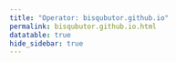 ```yaml
---
title: "Operator: bisqubutor.github.io"
permalink: bisqubutor.github.io.html
datatable: true
hide_sidebar: true
---
```


<div>                        <script type="text/javascript">window.PlotlyConfig = {MathJaxConfig: 'local'};</script>
        <script src="https://cdn.plot.ly/plotly-latest.min.js"></script>                <div id="663a6de3-2424-4767-b381-d524e06c50d4" class="plotly-graph-div" style="height:100%; width:100%;"></div>            <script type="text/javascript">                                    window.PLOTLYENV=window.PLOTLYENV || {};                                    if (document.getElementById("663a6de3-2424-4767-b381-d524e06c50d4")) {                    Plotly.newPlot(                        "663a6de3-2424-4767-b381-d524e06c50d4",                        [{"name": "exit probability (%)", "type": "scatter", "x": ["2021-08-08", "2021-08-09", "2021-08-10", "2021-08-11", "2021-08-12", "2021-08-13", "2021-08-14", "2021-08-15", "2021-08-16", "2021-08-17", "2021-08-18", "2021-08-19", "2021-08-20", "2021-08-21", "2021-08-22", "2021-08-24", "2021-08-25", "2021-08-26", "2021-08-27", "2021-08-28", "2021-08-29", "2021-08-30", "2021-08-31", "2021-09-01", "2021-09-02", "2021-09-03"], "xaxis": "x", "y": [0.0, null, 0.0, 0.0, 0.0, 0.0, 0.0, 0.0, 0.0, 0.0, 0.0, 0.0, 0.0, 0.0, 0.0, 0.0, 0.0, 0.0, 0.0, 0.0, 0.0, 0.0, 0.0, 0.0, 0.0, 0.0], "yaxis": "y"}, {"name": "guard probability (%)", "type": "scatter", "x": ["2021-08-08", "2021-08-09", "2021-08-10", "2021-08-11", "2021-08-12", "2021-08-13", "2021-08-14", "2021-08-15", "2021-08-16", "2021-08-17", "2021-08-18", "2021-08-19", "2021-08-20", "2021-08-21", "2021-08-22", "2021-08-24", "2021-08-25", "2021-08-26", "2021-08-27", "2021-08-28", "2021-08-29", "2021-08-30", "2021-08-31", "2021-09-01", "2021-09-02", "2021-09-03"], "xaxis": "x", "y": [0.0, null, 0.0, 0.0, 0.0, 0.0, 0.0, 0.0, 0.0, 0.0, 0.0, 0.0, 0.0, 0.0, 0.0, 0.0, 0.0, 0.0, 0.0, 0.0, 0.0, 0.0, 0.0, 0.0, 0.0, 0.0], "yaxis": "y"}, {"name": "advertised bandwidth", "type": "scatter", "x": ["2021-08-08", "2021-08-09", "2021-08-10", "2021-08-11", "2021-08-12", "2021-08-13", "2021-08-14", "2021-08-15", "2021-08-16", "2021-08-17", "2021-08-18", "2021-08-19", "2021-08-20", "2021-08-21", "2021-08-22", "2021-08-24", "2021-08-25", "2021-08-26", "2021-08-27", "2021-08-28", "2021-08-29", "2021-08-30", "2021-08-31", "2021-09-01", "2021-09-02", "2021-09-03"], "xaxis": "x", "y": [0.0, 0.28, 0.7, 0.02, 0.06, 0.18, 0.18, 0.2, 0.58, 0.7, 0.53, 0.26, 0.73, 0.69, 0.67, 1.15, 1.58, 1.49, 1.54, 1.61, 1.42, 1.72, 1.72, 1.64, 1.72, 2.15], "yaxis": "y2"}],                        {"hovermode": "x", "template": {"data": {"bar": [{"error_x": {"color": "#2a3f5f"}, "error_y": {"color": "#2a3f5f"}, "marker": {"line": {"color": "#E5ECF6", "width": 0.5}}, "type": "bar"}], "barpolar": [{"marker": {"line": {"color": "#E5ECF6", "width": 0.5}}, "type": "barpolar"}], "carpet": [{"aaxis": {"endlinecolor": "#2a3f5f", "gridcolor": "white", "linecolor": "white", "minorgridcolor": "white", "startlinecolor": "#2a3f5f"}, "baxis": {"endlinecolor": "#2a3f5f", "gridcolor": "white", "linecolor": "white", "minorgridcolor": "white", "startlinecolor": "#2a3f5f"}, "type": "carpet"}], "choropleth": [{"colorbar": {"outlinewidth": 0, "ticks": ""}, "type": "choropleth"}], "contour": [{"colorbar": {"outlinewidth": 0, "ticks": ""}, "colorscale": [[0.0, "#0d0887"], [0.1111111111111111, "#46039f"], [0.2222222222222222, "#7201a8"], [0.3333333333333333, "#9c179e"], [0.4444444444444444, "#bd3786"], [0.5555555555555556, "#d8576b"], [0.6666666666666666, "#ed7953"], [0.7777777777777778, "#fb9f3a"], [0.8888888888888888, "#fdca26"], [1.0, "#f0f921"]], "type": "contour"}], "contourcarpet": [{"colorbar": {"outlinewidth": 0, "ticks": ""}, "type": "contourcarpet"}], "heatmap": [{"colorbar": {"outlinewidth": 0, "ticks": ""}, "colorscale": [[0.0, "#0d0887"], [0.1111111111111111, "#46039f"], [0.2222222222222222, "#7201a8"], [0.3333333333333333, "#9c179e"], [0.4444444444444444, "#bd3786"], [0.5555555555555556, "#d8576b"], [0.6666666666666666, "#ed7953"], [0.7777777777777778, "#fb9f3a"], [0.8888888888888888, "#fdca26"], [1.0, "#f0f921"]], "type": "heatmap"}], "heatmapgl": [{"colorbar": {"outlinewidth": 0, "ticks": ""}, "colorscale": [[0.0, "#0d0887"], [0.1111111111111111, "#46039f"], [0.2222222222222222, "#7201a8"], [0.3333333333333333, "#9c179e"], [0.4444444444444444, "#bd3786"], [0.5555555555555556, "#d8576b"], [0.6666666666666666, "#ed7953"], [0.7777777777777778, "#fb9f3a"], [0.8888888888888888, "#fdca26"], [1.0, "#f0f921"]], "type": "heatmapgl"}], "histogram": [{"marker": {"colorbar": {"outlinewidth": 0, "ticks": ""}}, "type": "histogram"}], "histogram2d": [{"colorbar": {"outlinewidth": 0, "ticks": ""}, "colorscale": [[0.0, "#0d0887"], [0.1111111111111111, "#46039f"], [0.2222222222222222, "#7201a8"], [0.3333333333333333, "#9c179e"], [0.4444444444444444, "#bd3786"], [0.5555555555555556, "#d8576b"], [0.6666666666666666, "#ed7953"], [0.7777777777777778, "#fb9f3a"], [0.8888888888888888, "#fdca26"], [1.0, "#f0f921"]], "type": "histogram2d"}], "histogram2dcontour": [{"colorbar": {"outlinewidth": 0, "ticks": ""}, "colorscale": [[0.0, "#0d0887"], [0.1111111111111111, "#46039f"], [0.2222222222222222, "#7201a8"], [0.3333333333333333, "#9c179e"], [0.4444444444444444, "#bd3786"], [0.5555555555555556, "#d8576b"], [0.6666666666666666, "#ed7953"], [0.7777777777777778, "#fb9f3a"], [0.8888888888888888, "#fdca26"], [1.0, "#f0f921"]], "type": "histogram2dcontour"}], "mesh3d": [{"colorbar": {"outlinewidth": 0, "ticks": ""}, "type": "mesh3d"}], "parcoords": [{"line": {"colorbar": {"outlinewidth": 0, "ticks": ""}}, "type": "parcoords"}], "pie": [{"automargin": true, "type": "pie"}], "scatter": [{"marker": {"colorbar": {"outlinewidth": 0, "ticks": ""}}, "type": "scatter"}], "scatter3d": [{"line": {"colorbar": {"outlinewidth": 0, "ticks": ""}}, "marker": {"colorbar": {"outlinewidth": 0, "ticks": ""}}, "type": "scatter3d"}], "scattercarpet": [{"marker": {"colorbar": {"outlinewidth": 0, "ticks": ""}}, "type": "scattercarpet"}], "scattergeo": [{"marker": {"colorbar": {"outlinewidth": 0, "ticks": ""}}, "type": "scattergeo"}], "scattergl": [{"marker": {"colorbar": {"outlinewidth": 0, "ticks": ""}}, "type": "scattergl"}], "scattermapbox": [{"marker": {"colorbar": {"outlinewidth": 0, "ticks": ""}}, "type": "scattermapbox"}], "scatterpolar": [{"marker": {"colorbar": {"outlinewidth": 0, "ticks": ""}}, "type": "scatterpolar"}], "scatterpolargl": [{"marker": {"colorbar": {"outlinewidth": 0, "ticks": ""}}, "type": "scatterpolargl"}], "scatterternary": [{"marker": {"colorbar": {"outlinewidth": 0, "ticks": ""}}, "type": "scatterternary"}], "surface": [{"colorbar": {"outlinewidth": 0, "ticks": ""}, "colorscale": [[0.0, "#0d0887"], [0.1111111111111111, "#46039f"], [0.2222222222222222, "#7201a8"], [0.3333333333333333, "#9c179e"], [0.4444444444444444, "#bd3786"], [0.5555555555555556, "#d8576b"], [0.6666666666666666, "#ed7953"], [0.7777777777777778, "#fb9f3a"], [0.8888888888888888, "#fdca26"], [1.0, "#f0f921"]], "type": "surface"}], "table": [{"cells": {"fill": {"color": "#EBF0F8"}, "line": {"color": "white"}}, "header": {"fill": {"color": "#C8D4E3"}, "line": {"color": "white"}}, "type": "table"}]}, "layout": {"annotationdefaults": {"arrowcolor": "#2a3f5f", "arrowhead": 0, "arrowwidth": 1}, "autotypenumbers": "strict", "coloraxis": {"colorbar": {"outlinewidth": 0, "ticks": ""}}, "colorscale": {"diverging": [[0, "#8e0152"], [0.1, "#c51b7d"], [0.2, "#de77ae"], [0.3, "#f1b6da"], [0.4, "#fde0ef"], [0.5, "#f7f7f7"], [0.6, "#e6f5d0"], [0.7, "#b8e186"], [0.8, "#7fbc41"], [0.9, "#4d9221"], [1, "#276419"]], "sequential": [[0.0, "#0d0887"], [0.1111111111111111, "#46039f"], [0.2222222222222222, "#7201a8"], [0.3333333333333333, "#9c179e"], [0.4444444444444444, "#bd3786"], [0.5555555555555556, "#d8576b"], [0.6666666666666666, "#ed7953"], [0.7777777777777778, "#fb9f3a"], [0.8888888888888888, "#fdca26"], [1.0, "#f0f921"]], "sequentialminus": [[0.0, "#0d0887"], [0.1111111111111111, "#46039f"], [0.2222222222222222, "#7201a8"], [0.3333333333333333, "#9c179e"], [0.4444444444444444, "#bd3786"], [0.5555555555555556, "#d8576b"], [0.6666666666666666, "#ed7953"], [0.7777777777777778, "#fb9f3a"], [0.8888888888888888, "#fdca26"], [1.0, "#f0f921"]]}, "colorway": ["#636efa", "#EF553B", "#00cc96", "#ab63fa", "#FFA15A", "#19d3f3", "#FF6692", "#B6E880", "#FF97FF", "#FECB52"], "font": {"color": "#2a3f5f"}, "geo": {"bgcolor": "white", "lakecolor": "white", "landcolor": "#E5ECF6", "showlakes": true, "showland": true, "subunitcolor": "white"}, "hoverlabel": {"align": "left"}, "hovermode": "closest", "mapbox": {"style": "light"}, "paper_bgcolor": "white", "plot_bgcolor": "#E5ECF6", "polar": {"angularaxis": {"gridcolor": "white", "linecolor": "white", "ticks": ""}, "bgcolor": "#E5ECF6", "radialaxis": {"gridcolor": "white", "linecolor": "white", "ticks": ""}}, "scene": {"xaxis": {"backgroundcolor": "#E5ECF6", "gridcolor": "white", "gridwidth": 2, "linecolor": "white", "showbackground": true, "ticks": "", "zerolinecolor": "white"}, "yaxis": {"backgroundcolor": "#E5ECF6", "gridcolor": "white", "gridwidth": 2, "linecolor": "white", "showbackground": true, "ticks": "", "zerolinecolor": "white"}, "zaxis": {"backgroundcolor": "#E5ECF6", "gridcolor": "white", "gridwidth": 2, "linecolor": "white", "showbackground": true, "ticks": "", "zerolinecolor": "white"}}, "shapedefaults": {"line": {"color": "#2a3f5f"}}, "ternary": {"aaxis": {"gridcolor": "white", "linecolor": "white", "ticks": ""}, "baxis": {"gridcolor": "white", "linecolor": "white", "ticks": ""}, "bgcolor": "#E5ECF6", "caxis": {"gridcolor": "white", "linecolor": "white", "ticks": ""}}, "title": {"x": 0.05}, "xaxis": {"automargin": true, "gridcolor": "white", "linecolor": "white", "ticks": "", "title": {"standoff": 15}, "zerolinecolor": "white", "zerolinewidth": 2}, "yaxis": {"automargin": true, "gridcolor": "white", "linecolor": "white", "ticks": "", "title": {"standoff": 15}, "zerolinecolor": "white", "zerolinewidth": 2}}}, "xaxis": {"anchor": "y", "domain": [0.0, 0.94], "rangeselector": {"buttons": [{"count": 7, "label": "week", "step": "day", "stepmode": "backward"}, {"count": 1, "label": "month", "step": "month", "stepmode": "backward"}, {"count": 6, "label": "6 months", "step": "month", "stepmode": "backward"}, {"count": 1, "label": "year", "step": "year", "stepmode": "backward"}, {"step": "all"}]}}, "yaxis": {"anchor": "x", "domain": [0.0, 1.0], "rangemode": "nonnegative", "ticksuffix": "%", "title": {"text": "exit / guard probability"}}, "yaxis2": {"anchor": "x", "overlaying": "y", "rangemode": "nonnegative", "side": "right", "ticksuffix": " Gbit/s", "title": {"text": "advertised bandwidth"}}},                        {"responsive": true}                    )                };                            </script>        </div>

Only verified relays are included in the graph and table. A verified relay claims to be part of a domain
and can be verified to be part of it via the
["well-known" URL or DNS records](https://nusenu.github.io/ContactInfo-Information-Sharing-Specification/#proof).

<div class="datatable-begin"></div>

| Nickname                                                                          |   Mbit/s | Exit   | IPv4                                                   | IPv6                                                                                               | First Seen   | Tor Version   | AS Name   |
|:----------------------------------------------------------------------------------|---------:|:-------|:-------------------------------------------------------|:---------------------------------------------------------------------------------------------------|:-------------|:--------------|:----------|
| [bisqubutor](https://yui.cat/relay/00DAA8439FC3677FE505E60BB83AC2D71410E6DA.html) |       15 | N      | [107.189.13.137](https://stat.ripe.net/107.189.13.137) | [2605:6400:30:ee52:abad:babe:ca11:911](https://stat.ripe.net/2605:6400:30:ee52:abad:babe:ca11:911) | 2021-08-23   | 0.4.6.7       | None      |
| [bisqubutor](https://yui.cat/relay/01492969B7E4883680B492CCE11B58D52B368C2D.html) |       19 | N      | [107.189.14.191](https://stat.ripe.net/107.189.14.191) | [2605:6400:30:ee60:abad:babe:ca11:911](https://stat.ripe.net/2605:6400:30:ee60:abad:babe:ca11:911) | 2021-08-23   | 0.4.6.7       | None      |
| [bisqubutor](https://yui.cat/relay/01624A91757DD641C2981CE7DAACCD506E795CA8.html) |        6 | N      | [107.189.14.43](https://stat.ripe.net/107.189.14.43)   | [2605:6400:30:ee83::](https://stat.ripe.net/2605:6400:30:ee83::)                                   | 2021-08-22   | 0.4.6.7       | None      |
| [bisqubutor](https://yui.cat/relay/02B5CCB59FE984786AB7ACDFC4DED70879770747.html) |       23 | N      | [107.189.13.147](https://stat.ripe.net/107.189.13.147) | [2605:6400:30:ee5b:abad:babe:ca11:911](https://stat.ripe.net/2605:6400:30:ee5b:abad:babe:ca11:911) | 2021-08-23   | 0.4.6.7       | None      |
| [bisqubutor](https://yui.cat/relay/0BF5A9AA346E7E4EAC8226E180CF2F557BE14A25.html) |        7 | N      | [107.189.12.208](https://stat.ripe.net/107.189.12.208) | [2605:6400:30:ee6d::](https://stat.ripe.net/2605:6400:30:ee6d::)                                   | 2021-08-22   | 0.4.6.7       | None      |
| [bisqubutor](https://yui.cat/relay/0F27EF4462E12703B5CB25F54AB559F4668BA550.html) |        7 | N      | [104.244.72.218](https://stat.ripe.net/104.244.72.218) | [2605:6400:30:ee7a::](https://stat.ripe.net/2605:6400:30:ee7a::)                                   | 2021-08-22   | 0.4.6.7       | None      |
| [bisqubutor](https://yui.cat/relay/162758B7BB18B4E31A0F58C632055E0FBE513113.html) |       35 | N      | [107.189.14.180](https://stat.ripe.net/107.189.14.180) | [2605:6400:30:ef74:abad:babe:ca11:911](https://stat.ripe.net/2605:6400:30:ef74:abad:babe:ca11:911) | 2021-08-23   | 0.4.6.7       | None      |
| [bisqubutor](https://yui.cat/relay/17D2620406FE715057B2E3A6FC18227281967E83.html) |       31 | N      | [107.189.28.87](https://stat.ripe.net/107.189.28.87)   | [2605:6400:30:ee59:abad:babe:ca11:911](https://stat.ripe.net/2605:6400:30:ee59:abad:babe:ca11:911) | 2021-08-23   | 0.4.6.7       | None      |
| [bisqubutor](https://yui.cat/relay/1FD1A6D708A7E615F0E8B8584CA8FC7B4C6F2D47.html) |       19 | N      | [107.189.14.247](https://stat.ripe.net/107.189.14.247) | [2605:6400:30:ee84::](https://stat.ripe.net/2605:6400:30:ee84::)                                   | 2021-08-22   | 0.4.6.7       | None      |
| [bisqubutor](https://yui.cat/relay/206DCC992F3108B80E7C090A93CDA94B5D454FCC.html) |       15 | N      | [107.189.14.232](https://stat.ripe.net/107.189.14.232) | [2605:6400:30:ee5a:abad:babe:ca11:911](https://stat.ripe.net/2605:6400:30:ee5a:abad:babe:ca11:911) | 2021-08-23   | 0.4.6.7       | None      |
| [bisqubutor](https://yui.cat/relay/24372C3B67551ABDB0501CF2F7BE45789301486D.html) |       33 | N      | [107.189.14.212](https://stat.ripe.net/107.189.14.212) | [2605:6400:30:ee51:abad:babe:ca11:911](https://stat.ripe.net/2605:6400:30:ee51:abad:babe:ca11:911) | 2021-08-23   | 0.4.6.7       | None      |
| [bisqubutor](https://yui.cat/relay/2499F2D4E947F341D897F7FEC8FA69CB44C97AD3.html) |       20 | N      | [104.244.75.53](https://stat.ripe.net/104.244.75.53)   | [2605:6400:30:ee5e:abad:babe:ca11:911](https://stat.ripe.net/2605:6400:30:ee5e:abad:babe:ca11:911) | 2021-08-23   | 0.4.6.7       | None      |
| [bisqubutor](https://yui.cat/relay/293FC35431537DDF6FD293E408B2387878BC8803.html) |        8 | N      | [107.189.14.43](https://stat.ripe.net/107.189.14.43)   | [2605:6400:30:ee83::](https://stat.ripe.net/2605:6400:30:ee83::)                                   | 2021-08-22   | 0.4.6.7       | None      |
| [bisqubutor](https://yui.cat/relay/396113606A9345FD5089F5AD36E276E396C5526B.html) |       11 | N      | [107.189.13.39](https://stat.ripe.net/107.189.13.39)   | [2605:6400:30:ee5d:abad:babe:ca11:911](https://stat.ripe.net/2605:6400:30:ee5d:abad:babe:ca11:911) | 2021-08-23   | 0.4.6.7       | None      |
| [bisqubutor](https://yui.cat/relay/3DE6EB9D9996DC92DA292547A771FD87C4E6B0B4.html) |       14 | N      | [107.189.14.212](https://stat.ripe.net/107.189.14.212) | [2605:6400:30:ee51:abad:babe:ca11:911](https://stat.ripe.net/2605:6400:30:ee51:abad:babe:ca11:911) | 2021-08-23   | 0.4.6.7       | None      |
| [bisqubutor](https://yui.cat/relay/4002380780C83A772D2EFE87E5DB2C7B463D1919.html) |       17 | N      | [107.189.12.20](https://stat.ripe.net/107.189.12.20)   | [2605:6400:30:ee80::](https://stat.ripe.net/2605:6400:30:ee80::)                                   | 2021-08-22   | 0.4.6.7       | None      |
| [bisqubutor](https://yui.cat/relay/42FC6FFCE5E913FDC00A5905DB9475BC0F2811D1.html) |       10 | N      | [107.189.13.47](https://stat.ripe.net/107.189.13.47)   | [2605:6400:30:ee82::](https://stat.ripe.net/2605:6400:30:ee82::)                                   | 2021-08-22   | 0.4.6.7       | None      |
| [bisqubutor](https://yui.cat/relay/4602F360A022C97B1DCEFC2A8951733AD088BE26.html) |       18 | N      | [107.189.14.180](https://stat.ripe.net/107.189.14.180) | [2605:6400:30:ef74:abad:babe:ca11:911](https://stat.ripe.net/2605:6400:30:ef74:abad:babe:ca11:911) | 2021-08-23   | 0.4.6.7       | None      |
| [bisqubutor](https://yui.cat/relay/465836FA2D74731B9682CCAE7BEC5506288712AC.html) |        8 | N      | [107.189.12.20](https://stat.ripe.net/107.189.12.20)   | [2605:6400:30:ee80::](https://stat.ripe.net/2605:6400:30:ee80::)                                   | 2021-08-22   | 0.4.6.7       | None      |
| [bisqubutor](https://yui.cat/relay/46B72814FC21DE3E699096C3B6E7A279AF725434.html) |        7 | N      | [104.244.72.218](https://stat.ripe.net/104.244.72.218) | [2605:6400:30:ee7a::](https://stat.ripe.net/2605:6400:30:ee7a::)                                   | 2021-08-22   | 0.4.6.7       | None      |
| [bisqubutor](https://yui.cat/relay/47578A5152423A4E66F38493FE58837F3D0A691C.html) |        9 | N      | [104.244.79.116](https://stat.ripe.net/104.244.79.116) | [2605:6400:30:ee55:abad:babe:ca11:911](https://stat.ripe.net/2605:6400:30:ee55:abad:babe:ca11:911) | 2021-08-23   | 0.4.6.7       | None      |
| [bisqubutor](https://yui.cat/relay/4A20EA6797BB7E1DA02FFECB82D28A2EC3DD4115.html) |       13 | N      | [107.189.14.116](https://stat.ripe.net/107.189.14.116) | [2605:6400:30:ee53:abad:babe:ca11:911](https://stat.ripe.net/2605:6400:30:ee53:abad:babe:ca11:911) | 2021-08-23   | 0.4.6.7       | None      |
| [bisqubutor](https://yui.cat/relay/4BD3FBF068667B41D1A76C5BA689F46963B6D555.html) |        4 | N      | [209.141.51.111](https://stat.ripe.net/209.141.51.111) | [2605:6400:20:25c1::](https://stat.ripe.net/2605:6400:20:25c1::)                                   | 2021-08-22   | 0.4.6.7       | None      |
| [bisqubutor](https://yui.cat/relay/4C47F8450189F564785113109ABE9BD57118185A.html) |        8 | N      | [104.244.72.221](https://stat.ripe.net/104.244.72.221) | [2605:6400:30:ee7e::](https://stat.ripe.net/2605:6400:30:ee7e::)                                   | 2021-08-22   | 0.4.6.7       | None      |
| [bisqubutor](https://yui.cat/relay/5064A33EF7F6CDB4BD4EB32CF5F222B73639259C.html) |       18 | N      | [107.189.13.137](https://stat.ripe.net/107.189.13.137) | [2605:6400:30:ee52:abad:babe:ca11:911](https://stat.ripe.net/2605:6400:30:ee52:abad:babe:ca11:911) | 2021-08-23   | 0.4.6.7       | None      |
| [bisqubutor](https://yui.cat/relay/53C7C5305D6AC99C25477D6E1E17F4A15FE44A7A.html) |        3 | N      | [209.141.37.134](https://stat.ripe.net/209.141.37.134) | [2605:6400:20:f168::](https://stat.ripe.net/2605:6400:20:f168::)                                   | 2021-08-21   | 0.4.6.7       | None      |
| [bisqubutor](https://yui.cat/relay/55590D23896FA788884F313FDBDC2B5802EC0969.html) |        6 | N      | [107.189.14.117](https://stat.ripe.net/107.189.14.117) | [2605:6400:30:ee62:abad:babe:ca11:911](https://stat.ripe.net/2605:6400:30:ee62:abad:babe:ca11:911) | 2021-08-23   | 0.4.6.7       | None      |
| [bisqubutor](https://yui.cat/relay/55CBC2BEA02F2187BC036B3A703936A9232A6B24.html) |       19 | N      | [104.244.72.221](https://stat.ripe.net/104.244.72.221) | [2605:6400:30:ee7e::](https://stat.ripe.net/2605:6400:30:ee7e::)                                   | 2021-08-22   | 0.4.6.7       | None      |
| [bisqubutor](https://yui.cat/relay/5A783DAC3DD1666B6B9C5B35935B34847D6E9554.html) |        3 | N      | [107.189.14.239](https://stat.ripe.net/107.189.14.239) | [2605:6400:30:ee81::](https://stat.ripe.net/2605:6400:30:ee81::)                                   | 2021-08-22   | 0.4.6.7       | None      |
| [bisqubutor](https://yui.cat/relay/5E2D0C65E26B52DDC559A97E6907BFDF455E5021.html) |        4 | N      | [107.189.14.101](https://stat.ripe.net/107.189.14.101) | [2605:6400:30:ee58:abad:babe:ca11:911](https://stat.ripe.net/2605:6400:30:ee58:abad:babe:ca11:911) | 2021-08-23   | 0.4.6.7       | None      |
| [bisqubutor](https://yui.cat/relay/5E7BCE3F2FADA1881495D6234EB259D09A3BE7D8.html) |        9 | N      | [107.189.13.133](https://stat.ripe.net/107.189.13.133) | [2605:6400:30:ee5c:abad:babe:ca11:911](https://stat.ripe.net/2605:6400:30:ee5c:abad:babe:ca11:911) | 2021-08-23   | 0.4.6.7       | None      |
| [bisqubutor](https://yui.cat/relay/61D11322259A3A2857CAECF5C0E93C8495B25BD5.html) |        7 | N      | [107.189.14.239](https://stat.ripe.net/107.189.14.239) | [2605:6400:30:ee81::](https://stat.ripe.net/2605:6400:30:ee81::)                                   | 2021-08-22   | 0.4.6.7       | None      |
| [bisqubutor](https://yui.cat/relay/64BBAF4C83B342E94374A1F31B1689C64EC65BDC.html) |      184 | N      | [107.189.13.102](https://stat.ripe.net/107.189.13.102) | [2605:6400:30:ef00:feed:dead:beef:443](https://stat.ripe.net/2605:6400:30:ef00:feed:dead:beef:443) | 2021-08-20   | 0.4.6.7       | None      |
| [bisqubutor](https://yui.cat/relay/6546E56BEDC540282FD52735B11CB58C476852B8.html) |        3 | N      | [107.189.14.30](https://stat.ripe.net/107.189.14.30)   | [2605:6400:30:ee6c::](https://stat.ripe.net/2605:6400:30:ee6c::)                                   | 2021-08-22   | 0.4.6.7       | None      |
| [bisqubutor](https://yui.cat/relay/69637ACC094A79D871AAB7F51CCC41076F9BE89A.html) |        5 | N      | [107.189.14.30](https://stat.ripe.net/107.189.14.30)   | [2605:6400:30:ee6c::](https://stat.ripe.net/2605:6400:30:ee6c::)                                   | 2021-08-22   | 0.4.6.7       | None      |
| [bisqubutor](https://yui.cat/relay/696C70B202F8609C35BDDFB9E3D03AB73A51DFBE.html) |       19 | N      | [107.189.13.133](https://stat.ripe.net/107.189.13.133) | [2605:6400:30:ee5c:abad:babe:ca11:911](https://stat.ripe.net/2605:6400:30:ee5c:abad:babe:ca11:911) | 2021-08-23   | 0.4.6.7       | None      |
| [bisqubutor](https://yui.cat/relay/6D8FDB3F4E9314EB6A5BDC301665A201E3CCCF85.html) |       77 | N      | [198.98.62.35](https://stat.ripe.net/198.98.62.35)     | [2605:6400:10:fa8:9974:d3b:1832:8a1e](https://stat.ripe.net/2605:6400:10:fa8:9974:d3b:1832:8a1e)   | 2021-08-22   | 0.4.6.7       | None      |
| [bisqubutor](https://yui.cat/relay/6D98919223B91201789FAD039C3133D59F5813DC.html) |        3 | N      | [107.189.14.247](https://stat.ripe.net/107.189.14.247) | [2605:6400:30:ee84::](https://stat.ripe.net/2605:6400:30:ee84::)                                   | 2021-08-22   | 0.4.6.7       | None      |
| [bisqubutor](https://yui.cat/relay/6DF2F8ECD822810560F3541BE5FA45E61B9D463E.html) |        7 | N      | [107.189.12.101](https://stat.ripe.net/107.189.12.101) | [2605:6400:30:ee86::](https://stat.ripe.net/2605:6400:30:ee86::)                                   | 2021-08-22   | 0.4.6.7       | None      |
| [bisqubutor](https://yui.cat/relay/6EC2C5061C7E50CB33C8443E6D762F935800FC1F.html) |        7 | N      | [107.189.1.210](https://stat.ripe.net/107.189.1.210)   | [2605:6400:30:ee63:abad:babe:ca11:911](https://stat.ripe.net/2605:6400:30:ee63:abad:babe:ca11:911) | 2021-08-23   | 0.4.6.7       | None      |
| [bisqubutor](https://yui.cat/relay/703412F69F060DA60F201AE2CB2B56B4D4D39733.html) |        3 | N      | [107.189.14.109](https://stat.ripe.net/107.189.14.109) | [2605:6400:30:ee7d::](https://stat.ripe.net/2605:6400:30:ee7d::)                                   | 2021-08-22   | 0.4.6.7       | None      |
| [bisqubutor](https://yui.cat/relay/7458F2EA1BFBEC20A65C6649A514BAFCB06E098E.html) |       15 | N      | [107.189.12.70](https://stat.ripe.net/107.189.12.70)   | [2605:6400:30:ee6b::](https://stat.ripe.net/2605:6400:30:ee6b::)                                   | 2021-08-22   | 0.4.6.7       | None      |
| [bisqubutor](https://yui.cat/relay/7710C1CF7A4F8C8F4C963EB93601D813FAF45C03.html) |       21 | N      | [107.189.14.115](https://stat.ripe.net/107.189.14.115) | [2605:6400:30:ee54:abad:babe:ca11:911](https://stat.ripe.net/2605:6400:30:ee54:abad:babe:ca11:911) | 2021-08-23   | 0.4.6.7       | None      |
| [bisqubutor](https://yui.cat/relay/7BA225C188D468E9731FB99DDB939533134F4FE1.html) |       11 | N      | [107.189.14.174](https://stat.ripe.net/107.189.14.174) | [2605:6400:30:ee6e::](https://stat.ripe.net/2605:6400:30:ee6e::)                                   | 2021-08-22   | 0.4.6.7       | None      |
| [bisqubutor](https://yui.cat/relay/7CDCDE0C6815F9C81215DCB4D2F4370B33810E4A.html) |       13 | N      | [107.189.29.216](https://stat.ripe.net/107.189.29.216) | [2605:6400:30:ee56:abad:babe:ca11:911](https://stat.ripe.net/2605:6400:30:ee56:abad:babe:ca11:911) | 2021-08-23   | 0.4.6.7       | None      |
| [bisqubutor](https://yui.cat/relay/7D933AACB73ADD2BD656517327FDC7DB6FFE9742.html) |      179 | N      | [107.189.13.102](https://stat.ripe.net/107.189.13.102) | [2605:6400:30:ef00:feed:beef:f00d:80](https://stat.ripe.net/2605:6400:30:ef00:feed:beef:f00d:80)   | 2021-08-20   | 0.4.6.7       | None      |
| [bisqubutor](https://yui.cat/relay/7DB87735A80FF2C7B194FC086A6E559BF6924942.html) |       16 | N      | [107.189.14.62](https://stat.ripe.net/107.189.14.62)   | [2605:6400:30:ee77::](https://stat.ripe.net/2605:6400:30:ee77::)                                   | 2021-08-22   | 0.4.6.7       | None      |
| [bisqubutor](https://yui.cat/relay/81766407BEFE7EAA4CFFFE31FEFEC8F7D5F39C98.html) |       31 | N      | [107.189.1.187](https://stat.ripe.net/107.189.1.187)   | [2605:6400:30:ee64:abad:babe:ca11:911](https://stat.ripe.net/2605:6400:30:ee64:abad:babe:ca11:911) | 2021-08-23   | 0.4.6.7       | None      |
| [bisqubutor](https://yui.cat/relay/8269EE29D42DB69BCC29D26150B02177869FDBD1.html) |       13 | N      | [104.244.74.3](https://stat.ripe.net/104.244.74.3)     | [2605:6400:30:ee6a:abad:babe:ca11:911](https://stat.ripe.net/2605:6400:30:ee6a:abad:babe:ca11:911) | 2021-08-23   | 0.4.6.7       | None      |
| [bisqubutor](https://yui.cat/relay/880BA897F01DDEB07611FBD4D466B8C40A141683.html) |        6 | N      | [107.189.14.116](https://stat.ripe.net/107.189.14.116) | [2605:6400:30:ee53:abad:babe:ca11:911](https://stat.ripe.net/2605:6400:30:ee53:abad:babe:ca11:911) | 2021-08-23   | 0.4.6.7       | None      |
| [bisqubutor](https://yui.cat/relay/8A079D90375529B9A07EB7DF0CF5C64AD3E0E292.html) |       10 | N      | [107.189.12.71](https://stat.ripe.net/107.189.12.71)   | [2605:6400:30:ee8c:abad:babe:ca11:911](https://stat.ripe.net/2605:6400:30:ee8c:abad:babe:ca11:911) | 2021-08-23   | 0.4.6.7       | None      |
| [bisqubutor](https://yui.cat/relay/8DA2547A149F5809A12F708126E18ED2DBB0957B.html) |       15 | N      | [107.189.14.109](https://stat.ripe.net/107.189.14.109) | [2605:6400:30:ee7d::](https://stat.ripe.net/2605:6400:30:ee7d::)                                   | 2021-08-22   | 0.4.6.7       | None      |
| [bisqubutor](https://yui.cat/relay/8E38C8CDF4CDA95E7D629AE01B8B2817933EDD23.html) |      196 | N      | [107.189.13.149](https://stat.ripe.net/107.189.13.149) | [2605:6400:30:f045:b16:b00b:babe:80](https://stat.ripe.net/2605:6400:30:f045:b16:b00b:babe:80)     | 2021-08-11   | 0.4.6.7       | None      |
| [bisqubutor](https://yui.cat/relay/923658C927393677385972C104A8934C30780F3F.html) |        4 | N      | [107.189.13.47](https://stat.ripe.net/107.189.13.47)   | [2605:6400:30:ee82::](https://stat.ripe.net/2605:6400:30:ee82::)                                   | 2021-08-22   | 0.4.6.7       | None      |
| [bisqubutor](https://yui.cat/relay/9312C446A74D82A4A0BB03835499EF943226F2A3.html) |       21 | N      | [107.189.28.87](https://stat.ripe.net/107.189.28.87)   | [2605:6400:30:ee59:abad:babe:ca11:911](https://stat.ripe.net/2605:6400:30:ee59:abad:babe:ca11:911) | 2021-08-23   | 0.4.6.7       | None      |
| [bisqubutor](https://yui.cat/relay/940C871AF53BE7F11D39679F623BFD78459E83A8.html) |        5 | N      | [107.189.14.223](https://stat.ripe.net/107.189.14.223) | [2605:6400:30:ee7b::](https://stat.ripe.net/2605:6400:30:ee7b::)                                   | 2021-08-22   | 0.4.6.7       | None      |
| [bisque](https://yui.cat/relay/946C240A7FD94E82342D41C34A30208FBFF4ACC5.html)     |       45 | N      | [104.244.72.34](https://stat.ripe.net/104.244.72.34)   | [2605:6400:30:f45b:dead:beef:acab:443](https://stat.ripe.net/2605:6400:30:f45b:dead:beef:acab:443) | 2021-08-07   | 0.4.6.7       | None      |
| [bisqubutor](https://yui.cat/relay/95235DAF0E47C26045E95D37FF97540C9F4E92C3.html) |       42 | N      | [107.189.12.71](https://stat.ripe.net/107.189.12.71)   | [2605:6400:30:ee8c:abad:babe:ca11:911](https://stat.ripe.net/2605:6400:30:ee8c:abad:babe:ca11:911) | 2021-08-23   | 0.4.6.7       | None      |
| [bisqubutor](https://yui.cat/relay/95B4C206DF2C0680FFEADB9AC1B7D05B8AB084C2.html) |       10 | N      | [107.189.12.208](https://stat.ripe.net/107.189.12.208) | [2605:6400:30:ee6d::](https://stat.ripe.net/2605:6400:30:ee6d::)                                   | 2021-08-22   | 0.4.6.7       | None      |
| [bisqubutor](https://yui.cat/relay/995F697E8843BC4D3AB4CB6A265819A318E989FF.html) |       17 | N      | [107.189.12.26](https://stat.ripe.net/107.189.12.26)   | [2605:6400:30:ee7c::](https://stat.ripe.net/2605:6400:30:ee7c::)                                   | 2021-08-22   | 0.4.6.7       | None      |
| [bisqubutor](https://yui.cat/relay/9CB1AB6CF719EF4FBD01565D2F151670124435AE.html) |       13 | N      | [107.189.14.187](https://stat.ripe.net/107.189.14.187) | [2605:6400:30:ee61:abad:babe:ca11:911](https://stat.ripe.net/2605:6400:30:ee61:abad:babe:ca11:911) | 2021-08-23   | 0.4.6.7       | None      |
| [bisqubutor](https://yui.cat/relay/9E42A3B2E83BA7B3195190DB4792DBFBBEAD6897.html) |        3 | N      | [107.189.14.174](https://stat.ripe.net/107.189.14.174) | [2605:6400:30:ee6e::](https://stat.ripe.net/2605:6400:30:ee6e::)                                   | 2021-08-22   | 0.4.6.7       | None      |
| [bisqubutor](https://yui.cat/relay/A0AE9A0D0F4A4B755339DE67F632D6EA26F0834F.html) |       19 | N      | [107.189.14.62](https://stat.ripe.net/107.189.14.62)   | [2605:6400:30:ee77::](https://stat.ripe.net/2605:6400:30:ee77::)                                   | 2021-08-22   | 0.4.6.7       | None      |
| [bisqubutor](https://yui.cat/relay/A244DE8840B719F28FA6B113E3A7E485CE7E6F71.html) |       12 | N      | [107.189.14.115](https://stat.ripe.net/107.189.14.115) | [2605:6400:30:ee54:abad:babe:ca11:911](https://stat.ripe.net/2605:6400:30:ee54:abad:babe:ca11:911) | 2021-08-23   | 0.4.6.7       | None      |
| [bisqubutor](https://yui.cat/relay/A3E2853FA5542CBF3BF84DD83C926F3C79C1586D.html) |       16 | N      | [107.189.6.126](https://stat.ripe.net/107.189.6.126)   | [2605:6400:30:ee57:abad:babe:ca11:911](https://stat.ripe.net/2605:6400:30:ee57:abad:babe:ca11:911) | 2021-08-23   | 0.4.6.7       | None      |
| [bisqubutor](https://yui.cat/relay/A3FDF27CD46836EF7CB0A881605057CC2C4A8D5C.html) |        3 | N      | [107.189.4.126](https://stat.ripe.net/107.189.4.126)   | [2605:6400:30:ee7f::](https://stat.ripe.net/2605:6400:30:ee7f::)                                   | 2021-08-22   | 0.4.6.7       | None      |
| [bisqubutor](https://yui.cat/relay/A4387A5C885F00E0BE3CC8509188C0BE80B70C9F.html) |        4 | N      | [107.189.13.39](https://stat.ripe.net/107.189.13.39)   | [2605:6400:30:ee5d:abad:babe:ca11:911](https://stat.ripe.net/2605:6400:30:ee5d:abad:babe:ca11:911) | 2021-08-23   | 0.4.6.7       | None      |
| [bisqubutor](https://yui.cat/relay/A595684DB647720BB7659BA706DEB1629AFCAB9B.html) |       16 | N      | [107.189.8.126](https://stat.ripe.net/107.189.8.126)   | [2605:6400:30:ee5f:abad:babe:ca11:911](https://stat.ripe.net/2605:6400:30:ee5f:abad:babe:ca11:911) | 2021-08-23   | 0.4.6.7       | None      |
| [bisqubutor](https://yui.cat/relay/A6225338F4722B6358B04869306F609F4D5E81B2.html) |        8 | N      | [209.141.37.134](https://stat.ripe.net/209.141.37.134) | [2605:6400:20:f168::](https://stat.ripe.net/2605:6400:20:f168::)                                   | 2021-08-21   | 0.4.6.7       | None      |
| [bisqubutor](https://yui.cat/relay/A632FDB9F67502AB630E9C8D31F327FCC2A8A9E4.html) |       10 | N      | [107.189.1.187](https://stat.ripe.net/107.189.1.187)   | [2605:6400:30:ee64:abad:babe:ca11:911](https://stat.ripe.net/2605:6400:30:ee64:abad:babe:ca11:911) | 2021-08-23   | 0.4.6.7       | None      |
| [bisqubutor](https://yui.cat/relay/A659749056DEC06DD3CDDCE56F5D04BEBA932A9B.html) |       18 | N      | [107.189.14.187](https://stat.ripe.net/107.189.14.187) | [2605:6400:30:ee61:abad:babe:ca11:911](https://stat.ripe.net/2605:6400:30:ee61:abad:babe:ca11:911) | 2021-08-23   | 0.4.6.7       | None      |
| [bisqubutor](https://yui.cat/relay/AADA86C348DFA05598B8D2CF0263D7DC213C3C95.html) |       11 | N      | [107.189.14.101](https://stat.ripe.net/107.189.14.101) | [2605:6400:30:ee58:abad:babe:ca11:911](https://stat.ripe.net/2605:6400:30:ee58:abad:babe:ca11:911) | 2021-08-23   | 0.4.6.7       | None      |
| [bisqubutor](https://yui.cat/relay/B07A9EFD4B254B3B8C06579C1B10785C2FDD5C26.html) |       11 | N      | [107.189.14.232](https://stat.ripe.net/107.189.14.232) | [2605:6400:30:ee5a:abad:babe:ca11:911](https://stat.ripe.net/2605:6400:30:ee5a:abad:babe:ca11:911) | 2021-08-23   | 0.4.6.7       | None      |
| [bisqubutor](https://yui.cat/relay/B4C75EB90D58D286A9BB3DA02344DE0A8CAF3191.html) |       16 | N      | [107.189.13.147](https://stat.ripe.net/107.189.13.147) | [2605:6400:30:ee5b:abad:babe:ca11:911](https://stat.ripe.net/2605:6400:30:ee5b:abad:babe:ca11:911) | 2021-08-23   | 0.4.6.7       | None      |
| [bisqubutor](https://yui.cat/relay/BE582CEFF3204E86ED6510C5AD00697817FEEC6A.html) |        9 | N      | [107.189.12.70](https://stat.ripe.net/107.189.12.70)   | [2605:6400:30:ee6b::](https://stat.ripe.net/2605:6400:30:ee6b::)                                   | 2021-08-22   | 0.4.6.7       | None      |
| [bisqubutor](https://yui.cat/relay/C12259352DA56FD9E5B3930A2AFA54EF62FBCCD7.html) |       21 | N      | [107.189.1.210](https://stat.ripe.net/107.189.1.210)   | [2605:6400:30:ee63:abad:babe:ca11:911](https://stat.ripe.net/2605:6400:30:ee63:abad:babe:ca11:911) | 2021-08-23   | 0.4.6.7       | None      |
| [bisqubutor](https://yui.cat/relay/CB0ED2962ADEACFD67ABD84CC9806F6991BB9F98.html) |        7 | N      | [107.189.8.126](https://stat.ripe.net/107.189.8.126)   | [2605:6400:30:ee5f:abad:babe:ca11:911](https://stat.ripe.net/2605:6400:30:ee5f:abad:babe:ca11:911) | 2021-08-23   | 0.4.6.7       | None      |
| [bisqubutor](https://yui.cat/relay/D153741DEA2D6ED63EEF2554147B323E922487D4.html) |        7 | N      | [107.189.4.126](https://stat.ripe.net/107.189.4.126)   | [2605:6400:30:ee7f::](https://stat.ripe.net/2605:6400:30:ee7f::)                                   | 2021-08-22   | 0.4.6.7       | None      |
| [bisqubutor](https://yui.cat/relay/D36BC8F6C2004D352D8115832A3FCECC41B377A7.html) |        5 | N      | [104.244.74.3](https://stat.ripe.net/104.244.74.3)     | [2605:6400:30:ee6a:abad:babe:ca11:911](https://stat.ripe.net/2605:6400:30:ee6a:abad:babe:ca11:911) | 2021-08-23   | 0.4.6.7       | None      |
| [bisqubutor](https://yui.cat/relay/E05799EDF55809849303E7F6F32F952BF172377F.html) |        7 | N      | [104.244.75.53](https://stat.ripe.net/104.244.75.53)   | [2605:6400:30:ee5e:abad:babe:ca11:911](https://stat.ripe.net/2605:6400:30:ee5e:abad:babe:ca11:911) | 2021-08-23   | 0.4.6.7       | None      |
| [bisqubutor](https://yui.cat/relay/E182F5DFCFF3E9562E859B0302DBA660B20CB8C6.html) |        3 | N      | [107.189.12.26](https://stat.ripe.net/107.189.12.26)   | [2605:6400:30:ee7c::](https://stat.ripe.net/2605:6400:30:ee7c::)                                   | 2021-08-22   | 0.4.6.7       | None      |
| [bisqubutor](https://yui.cat/relay/E47FFD3A42891C4BE0B2D1892F42B0C916DF2109.html) |       11 | N      | [104.244.79.116](https://stat.ripe.net/104.244.79.116) | [2605:6400:30:ee55:abad:babe:ca11:911](https://stat.ripe.net/2605:6400:30:ee55:abad:babe:ca11:911) | 2021-08-23   | 0.4.6.7       | None      |
| [bisqubutor](https://yui.cat/relay/E95D385D9C17121C302610B6E14C40E15AD992D2.html) |        5 | N      | [107.189.6.126](https://stat.ripe.net/107.189.6.126)   | [2605:6400:30:ee57:abad:babe:ca11:911](https://stat.ripe.net/2605:6400:30:ee57:abad:babe:ca11:911) | 2021-08-23   | 0.4.6.7       | None      |
| [bisques](https://yui.cat/relay/EB0EBD9730A53DB55A2B60661E96CBAF98B5CEC8.html)    |       31 | N      | [104.244.72.34](https://stat.ripe.net/104.244.72.34)   | [2605:6400:30:f45b:abad:cafe:acab:80](https://stat.ripe.net/2605:6400:30:f45b:abad:cafe:acab:80)   | 2021-08-07   | 0.4.6.7       | None      |
| [bisqubutor](https://yui.cat/relay/EF4626CD419223D290EB2C60E33765C9BB9EF3A7.html) |       24 | N      | [107.189.29.216](https://stat.ripe.net/107.189.29.216) | [2605:6400:30:ee56:abad:babe:ca11:911](https://stat.ripe.net/2605:6400:30:ee56:abad:babe:ca11:911) | 2021-08-23   | 0.4.6.7       | None      |
| [bisqubutor](https://yui.cat/relay/F03221DCA38F06BDB8B0C063B5AC6E3393794B24.html) |       19 | N      | [107.189.12.101](https://stat.ripe.net/107.189.12.101) | [2605:6400:30:ee86::](https://stat.ripe.net/2605:6400:30:ee86::)                                   | 2021-08-22   | 0.4.6.7       | None      |
| [bisqubutor](https://yui.cat/relay/F87FF2B0775DDB075C2410A7B7BA3FFA364B9DEB.html) |        7 | N      | [107.189.14.223](https://stat.ripe.net/107.189.14.223) | [2605:6400:30:ee7b::](https://stat.ripe.net/2605:6400:30:ee7b::)                                   | 2021-08-22   | 0.4.6.7       | None      |
| [bisqubutor](https://yui.cat/relay/FA4B1D0E922F79171106B1F285CBFC4D8495A20B.html) |      127 | N      | [198.98.62.35](https://stat.ripe.net/198.98.62.35)     | [2605:6400:10:fa8:fcec:2ca0:7fc1:e1b5](https://stat.ripe.net/2605:6400:10:fa8:fcec:2ca0:7fc1:e1b5) | 2021-08-22   | 0.4.6.7       | None      |
| [bisqubutor](https://yui.cat/relay/FACEC680840F0A86E2217B38C9C7F0C013320627.html) |       16 | N      | [107.189.14.191](https://stat.ripe.net/107.189.14.191) | [2605:6400:30:ee60:abad:babe:ca11:911](https://stat.ripe.net/2605:6400:30:ee60:abad:babe:ca11:911) | 2021-08-23   | 0.4.6.7       | None      |
| [bisqubutor](https://yui.cat/relay/FDC07B85B348D7F10E28233414C88B37525D0DD5.html) |       14 | N      | [107.189.14.117](https://stat.ripe.net/107.189.14.117) | [2605:6400:30:ee62:abad:babe:ca11:911](https://stat.ripe.net/2605:6400:30:ee62:abad:babe:ca11:911) | 2021-08-23   | 0.4.6.7       | None      |
| [bisqubutor](https://yui.cat/relay/FF381073B27419EC62B75597F773FDB19295C22B.html) |        4 | N      | [209.141.51.111](https://stat.ripe.net/209.141.51.111) | [2605:6400:20:25c1::](https://stat.ripe.net/2605:6400:20:25c1::)                                   | 2021-08-22   | 0.4.6.7       | None      |
| [bisqubutor](https://yui.cat/relay/FF96CB5DEEF6DDA874F79230809BC3DB5D139275.html) |      229 | N      | [107.189.13.149](https://stat.ripe.net/107.189.13.149) | [2605:6400:30:f045:c01d:cafe:d00d:443](https://stat.ripe.net/2605:6400:30:f045:c01d:cafe:d00d:443) | 2021-08-11   | 0.4.6.7       | None      |

<div class="datatable-end"></div> 